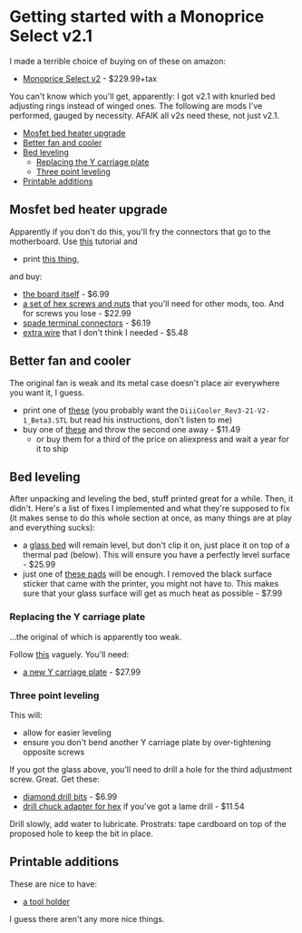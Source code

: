 # Getting started with a Monoprice Select v2.1

I made a terrible choice of buying on of these on amazon:

- [Monoprice Select v2](https://www.amazon.com/gp/product/B018GZBC3Y) - $229.99+tax

You can't know which you'll get, apparently: I got v2.1 with knurled bed adjusting rings instead of winged ones. The following are mods I've performed, gauged by necessity. AFAIK all v2s need these, not just v2.1.

<!-- toc -->

- [Mosfet bed heater upgrade](#mosfet-bed-heater-upgrade)
- [Better fan and cooler](#better-fan-and-cooler)
- [Bed leveling](#bed-leveling)
    * [Replacing the Y carriage plate](#replacing-the-y-carriage-plate)
    * [Three point leveling](#three-point-leveling)
- [Printable additions](#printable-additions)

<!-- tocstop -->

## Mosfet bed heater upgrade

Apparently if you don't do this, you'll fry the connectors that go to the motherboard. Use [this](https://letsprint3d.net/2017/01/29/guide-installing-a-mosfet-board-maker-select-v2/) tutorial and

- print [this thing](https://www.thingiverse.com/thing:2295820),

and buy:

- [the board itself](https://www.amazon.com/gp/product/B01HEQVQAK) - $6.99
- [a set of hex screws and nuts](https://www.amazon.com/gp/product/B071KBVZVV) that you'll need for other mods, too. And for screws you lose - $22.99
- [spade terminal connectors](https://www.amazon.com/gp/product/B005HQ4VWU) - $6.19
- [extra wire](https://www.amazon.com/gp/product/B017U6PGLO) that I don't think I needed - $5.48

## Better fan and cooler

The original fan is weak and its metal case doesn't place air everywhere you want it, I guess.

- print one of [these](https://www.thingiverse.com/thing:1025471) (you probably want the `DiiiCooler_Rev3-21-V2-1_Beta3.STL` but read his instructions, don't listen to me)
- buy one of [these](https://www.amazon.com/gp/product/B071WMHNG5) and throw the second one away - $11.49
   - or buy them for a third of the price on aliexpress and wait a year for it to ship

## Bed leveling

After unpacking and leveling the bed, stuff printed great for a while. Then, it didn't. Here's a list of fixes I implemented and what they're supposed to fix (it makes sense to do this whole section at once, as many things are at play and everything sucks):

- a [glass bed](https://www.amazon.com/gp/product/B07B2YLWF9) will remain level, but don't clip it on, just place it on top of a thermal pad (below). This will ensure you have a perfectly level surface - $25.99
- just one of [these pads](https://www.amazon.com/gp/product/B01N9HGKR1) will be enough. I removed the black surface sticker that came with the printer, you might not have to. This makes sure that your glass surface will get as much heat as possible - $7.99

### Replacing the Y carriage plate

...the original of which is apparently too weak.

Follow [this](https://letsprint3d.net/2017/11/19/3-point-bed-level-conversion-maker-select-v2/) vaguely. You'll need:

- [a new Y carriage plate](https://www.amazon.com/gp/product/B07B251KBS) - $27.99

### Three point leveling

This will:

- allow for easier leveling
- ensure you don't bend another Y carriage plate by over-tightening opposite screws

If you got the glass above, you'll need to drill a hole for the third adjustment screw. Great. Get these:

- [diamond drill bits](https://www.amazon.com/gp/product/B00ODSS5NO) - $6.99
- [drill chuck adapter for hex](https://www.amazon.com/gp/product/B0051AE85W) if you've got a lame drill - $11.54

Drill slowly, add water to lubricate. Prostrats: tape cardboard on top of the proposed hole to keep the bit in place.

## Printable additions

These are nice to have:

- [a tool holder](https://www.thingiverse.com/thing:2131776)

I guess there aren't any more nice things.
